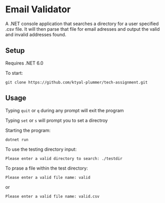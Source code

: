 # Email Validator
A .NET console application that searches a directory for a user specified .csv file. It will then parse that file for email adresses and output the valid and invalid addresses found.

## Setup
Requires .NET 6.0

To start:

    git clone https://github.com/ktyal-plummer/tech-assignment.git

## Usage 
Typing `quit` or `q` during any prompt will exit the program

Typing `set` or `s` will prompt you to set a directroy

Starting the program:

    dotnet run

To use the testing directory input:
    
    Please enter a valid directory to search: ./testdir
    
To prase a file within the test directory:

    Please enter a valid file name: valid
    
or 

    Please enter a valid file name: valid.csv

